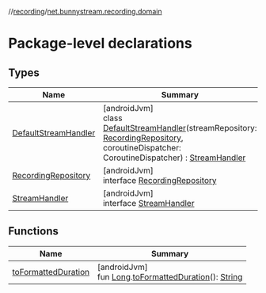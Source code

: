 //[recording](../../index.md)/[net.bunnystream.recording.domain](index.md)

# Package-level declarations

## Types

| Name | Summary |
|---|---|
| [DefaultStreamHandler](-default-stream-handler/index.md) | [androidJvm]<br>class [DefaultStreamHandler](-default-stream-handler/index.md)(streamRepository: [RecordingRepository](-recording-repository/index.md), coroutineDispatcher: CoroutineDispatcher) : [StreamHandler](-stream-handler/index.md) |
| [RecordingRepository](-recording-repository/index.md) | [androidJvm]<br>interface [RecordingRepository](-recording-repository/index.md) |
| [StreamHandler](-stream-handler/index.md) | [androidJvm]<br>interface [StreamHandler](-stream-handler/index.md) |

## Functions

| Name | Summary |
|---|---|
| [toFormattedDuration](to-formatted-duration.md) | [androidJvm]<br>fun [Long](https://kotlinlang.org/api/latest/jvm/stdlib/kotlin/-long/index.html).[toFormattedDuration](to-formatted-duration.md)(): [String](https://kotlinlang.org/api/latest/jvm/stdlib/kotlin/-string/index.html) |
